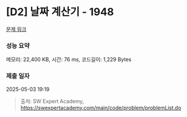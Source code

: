 # [D2] 날짜 계산기 - 1948 

[문제 링크](https://swexpertacademy.com/main/code/problem/problemDetail.do?contestProbId=AV5PnnU6AOsDFAUq) 

### 성능 요약

메모리: 22,400 KB, 시간: 76 ms, 코드길이: 1,229 Bytes

### 제출 일자

2025-05-03 19:19



> 출처: SW Expert Academy, https://swexpertacademy.com/main/code/problem/problemList.do